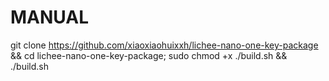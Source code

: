 MANUAL
=======================
git clone https://github.com/xiaoxiaohuixxh/lichee-nano-one-key-package && cd lichee-nano-one-key-package;
sudo chmod +x ./build.sh && ./build.sh


